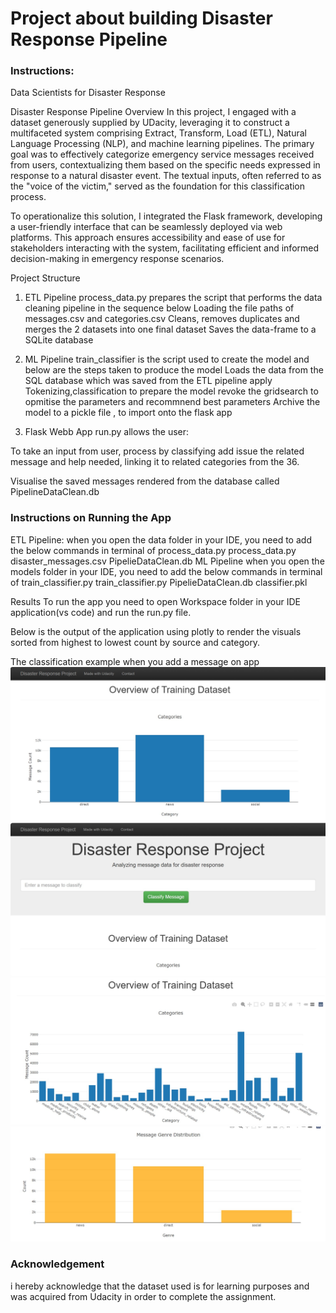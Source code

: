 # Project about building Disaster Response Pipeline

### Instructions:
Data Scientists for Disaster Response

Disaster Response Pipeline
Overview
In this project, I engaged with a dataset generously supplied by UDacity, leveraging it to construct a multifaceted system comprising Extract, Transform, Load (ETL), Natural Language Processing (NLP), and machine learning pipelines. The primary goal was to effectively categorize emergency service messages received from users, contextualizing them based on the specific needs expressed in response to a natural disaster event. The textual inputs, often referred to as the "voice of the victim," served as the foundation for this classification process.

To operationalize this solution, I integrated the Flask framework, developing a user-friendly interface that can be seamlessly deployed via web platforms. This approach ensures accessibility and ease of use for stakeholders interacting with the system, facilitating efficient and informed decision-making in emergency response scenarios.

Project Structure
1. ETL Pipeline process_data.py prepares the script that performs the data cleaning pipeline in the sequence below
Loading the file paths of messages.csv and categories.csv
Cleans, removes duplicates and merges the 2 datasets into one final dataset
Saves the data-frame to a SQLite database

2. ML Pipeline train_classifier is the script used to create the model and below are the steps taken to produce the model
Loads the data from the SQL database which was saved from the ETL pipeline
apply Tokenizing,classification to prepare the model
revoke the gridsearch to opmitise the parameters and recommnend best parameters
Archive the model to a pickle file , to import onto the flask app

3. Flask Webb App run.py allows the user:

To take an input from user, process by classifying add issue the related message and help needed, linking it to related categories from the 36.

Visualise the saved messages rendered from the database called PipelineDataClean.db

### Instructions on Running the App 

ETL Pipeline: 
when you open the data folder in your IDE, you need to add the below commands in terminal of process_data.py
process_data.py disaster_messages.csv PipelieDataClean.db
ML Pipeline
when you open the models folder in your IDE, you need to add the below commands in terminal of train_classifier.py
train_classifier.py PipelieDataClean.db classifier.pkl

Results
To run the app you need to open Workspace folder in your IDE application(vs code) and run the run.py file.

Below is the output of the application using plotly to render the visuals sorted from highest to lowest count by source and category.

The classification example when you add a message on app
![alt text](image.png)
![alt text](image-1.png)
![alt text](image-2.png)
![alt text](image-3.png)

### Acknowledgement

i hereby acknowledge that the dataset used is for learning purposes and was acquired from Udacity in order to complete the assignment.